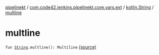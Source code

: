[pipelinekt](../../index.md) / [com.code42.jenkins.pipelinekt.core.vars.ext](../index.md) / [kotlin.String](index.md) / [multline](./multline.md)

# multline

`fun `[`String`](https://kotlinlang.org/api/latest/jvm/stdlib/kotlin/-string/index.html)`.multline(): Multiline` [(source)](https://github.com/code42/pipelinekt/tree/master/core/src/main/kotlin/com/code42/jenkins/pipelinekt/core/vars/ext/Ext.kt#L25)